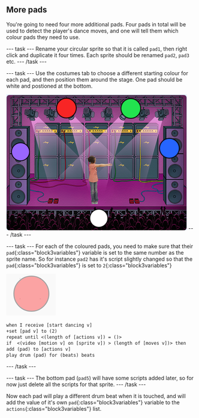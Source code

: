 ## More pads

You're going to need four more additional pads. Four pads in total will be used to detect the player's dance moves, and one will tell them which colour pads they need to use.

--- task ---
Rename your circular sprite so that it is called `pad1`, then right click and duplicate it four times. Each sprite should be renamed `pad2`, `pad3` etc.
--- /task ---

--- task ---
Use the costumes tab to choose a different starting colour for each pad, and then position them around the stage. One pad should be white and postioned at the bottom.

![position pads](images/position_pads.png)
--- /task ---

--- task ---
For each of the coloured pads, you need to make sure that their `pad`{:class="block3variables"} variable is set to the same number as the sprite name. So for instance `pad2` has it's script slightly changed so that the `pad`{:class="block3variables"} is set to `2`{:class="block3variables"}

![pad](images/pad.png)
```blocks3
when I receive [start dancing v]
+set [pad v] to (2)
repeat until <(length of [actions v]) = ()>
if  <(video [motion v] on [sprite v]) > (length of [moves v])> then
add (pad) to [actions v]
play drum (pad) for (beats) beats
```
--- /task ---

--- task ---
The bottom pad (`pad5`) will have some scripts added later, so for now just delete all the scripts for that sprite.
--- /task ---

Now each pad will play a different drum beat when it is touched, and will add the value of it's own `pad`{:class="block3variables"} variable to the `actions`{:class="block3variables"} list.
